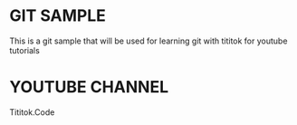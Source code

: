 # GIT SAMPLE
This is a git sample that will be used for learning git with tititok for youtube tutorials

# YOUTUBE CHANNEL
Tititok.Code
